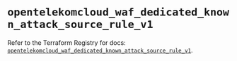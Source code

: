 # `opentelekomcloud_waf_dedicated_known_attack_source_rule_v1`

Refer to the Terraform Registry for docs: [`opentelekomcloud_waf_dedicated_known_attack_source_rule_v1`](https://registry.terraform.io/providers/opentelekomcloud/opentelekomcloud/1.36.20/docs/resources/waf_dedicated_known_attack_source_rule_v1).
